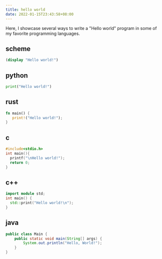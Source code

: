 ```yaml
---
title: hello world
date: 2022-01-15T23:43:58+08:00
---
```

Here, I showcase several ways to write a "Hello world" program in some of my favorite programming languages.
## scheme
```scheme
(display "Hello world!")
```

## python
```python
print("Hello world!")
```

## rust
```rust
fn main() {
   print!("Hello world!");
}
```

## c
```c
#include<stdio.h>
int main(){
  printf("\nHello world!");
  return 0;
}
```

## c++
```cpp
import module std;
int main() {
  std::print("Hello world!\n");
}
```
## java
```java
public class Main {
    public static void main(String[] args) {
        System.out.println("Hello, World!");
    }
}
```